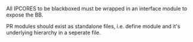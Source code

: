 All IPCORES to be blackboxed must be wrapped in an interface module to expose the BB.

PR modules should exist as standalone files, i.e. define module and it's underlying hierarchy in a seperate file.